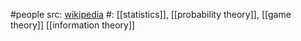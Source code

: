 #people 
src: [wikipedia](https://en.wikipedia.org/wiki/David_Blackwell) 
#: [[statistics]], [[probability theory]], [[game theory]] [[information theory]] 

